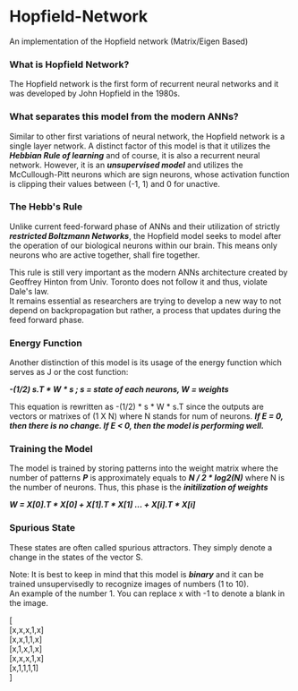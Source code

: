 # Hopfield-Network
An implementation of the Hopfield network (Matrix/Eigen Based)

### What is Hopfield Network?
The Hopfield network is the first form of recurrent neural networks and it was developed by John Hopfield in the 1980s. 

### What separates this model from the modern ANNs?
Similar to other first variations of neural network, the Hopfield network is a single layer network. A distinct factor of this model is that it utilizes the ***Hebbian Rule of learning*** and of course, it is also a recurrent neural network. However, it is an ***unsupervised model*** and utilizes the McCullough-Pitt neurons which are sign neurons, whose activation function is clipping their values between (-1, 1) and 0 for unactive. 

### The Hebb's Rule 
Unlike current feed-forward phase of ANNs and their utilization of strictly ***restricted Boltzmann Networks***, the Hopfield model seeks to model after the operation of our biological neurons within our brain. This means only neurons who are active together, shall fire together. 

This rule is still very important as the modern ANNs architecture created by Geoffrey Hinton from Univ. Toronto does not follow it and thus, violate Dale's law.  
It remains essential as researchers are trying to develop a new way to not depend on backpropagation but rather, a process that updates during the feed forward phase. 

### Energy Function
Another distinction of this model is its usage of the energy function which serves as J or the cost function: 

***-(1/2) s.T * W * s ; s = state of each neurons, W = weights*** 

This equation is rewritten as -(1/2) * s * W * s.T since the outputs are vectors or matrixes of (1 X N) where N stands for num of neurons.
***If E = 0, then there is no change. If E < 0, then the model is performing well.***

### Training the Model 
The model is trained by storing patterns into the weight matrix where the number of patterns ***P*** is approximately equals to ***N / 2 * log2(N)*** where N is the number of neurons. Thus, this phase is the ***initilization of weights***

***W = X[0].T * X[0] + X[1].T * X[1] ... + X[i].T * X[i]***

### Spurious State
These states are often called spurious attractors. They simply denote a change in the states of the vector S.

Note: It is best to keep in mind that this model is ***binary*** and it can be trained unsupervisedly to recognize images of numbers (1 to 10).   
An example of the number 1. You can replace x with -1 to denote a blank in the image.          
    
[       
[x,x,x,1,x]     
[x,x,1,1,x]    
[x,1,x,1,x]    
[x,x,x,1,x]         
[x,1,1,1,1]        
]




